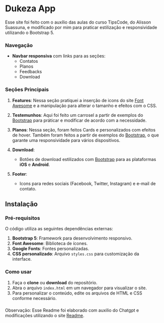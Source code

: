# Dukeza App

Esse site foi feito com o auxílio das aulas do curso TipsCode, do Alisson Suassuna, e modificado por mim para praticar estilização e responsividade utilizando o Bootstrap 5.


### Navegação
- **Navbar responsiva** com links para as seções:
  - Contatos
  - Planos
  - Feedbacks
  - Download

### Seções Principais
1. **Features**:
 Nessa seção pratiquei a inserção de icons do site [Font Awesome](https://fontawesome.com) e a manipulação para alterar o tamanho e efeitos com o CSS.

2. **Testemunhos**:
Aqui foi feito um carrosel a partir de exemplos do [Bootstrap](https://getbootstrap.com) para práticar e modificar de acordo com a necessidade.

3. **Planos**:
Nessa seção, foram feitos Cards e personalizados com efeitos de hover. Também foram feitos a partir de exemplos do [Bootstrap](https://getbootstrap.com), o que garante uma responsividade para vários dispositivos.

4. **Download**:
   - Botões de download estilizados com [Bootstrap](https://getbootstrap.com) para as plataformas **iOS** e **Android**.

5. **Footer**:
   - Icons para redes sociais (Facebook, Twitter, Instagram) e e-mail de contato.

## Instalação

### Pré-requisitos
O código utiliza as seguintes dependências externas:

1. **Bootstrap 5**: Framework para desenvolvimento responsivo.
2. **Font Awesome**: Biblioteca de ícones.
3. **Google Fonts**: Fontes personalizadas.
4. **CSS personalizado**: Arquivo `styles.css` para customização da interface.

### Como usar
1. Faça o **clone** ou **download** do repositório.
2. Abra o arquivo `index.html` em um navegador para visualizar o site.
3. Para personalizar o conteúdo, edite os arquivos de HTML e CSS conforme necessário.

###
Observação: Esse Readme foi elaborado com auxilio do Chatgpt e modificações utilizando o site [Readme](https://readme.so/pt/editor).
